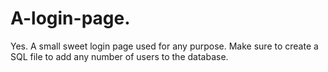 # A-login-page.

Yes.
A small sweet login page used for any purpose.
Make sure to create a SQL file to add any number of users to the database.
